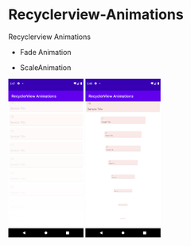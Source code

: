 # Recyclerview-Animations

Recyclerview Animations

- Fade Animation

- ScaleAnimation


<img alt="Ezatpanah Recyclerview Animations" src="screenshot/1.png" width="30%">

<img alt="Ezatpanah Recyclerview Animations" src="screenshot/2.png" width="30%">

